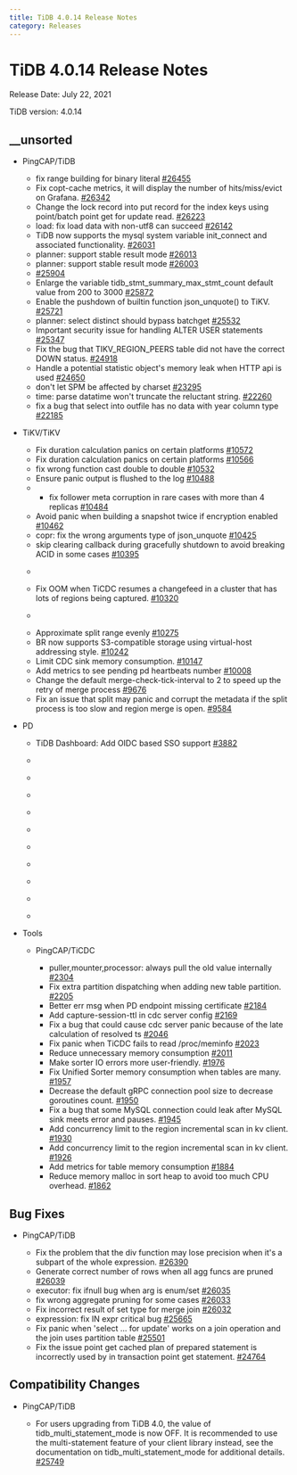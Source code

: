 ```yaml
---
title: TiDB 4.0.14 Release Notes
category: Releases
---
```




# TiDB 4.0.14 Release Notes

Release Date: July 22, 2021

TiDB version: 4.0.14

## __unsorted

+ PingCAP/TiDB

    - fix range building for binary literal [#26455](https://github.com/pingcap/tidb/pull/26455)
    - Fix copt-cache metrics, it will display the number of  hits/miss/evict on Grafana. [#26342](https://github.com/pingcap/tidb/pull/26342)
    - Change the lock record into put record for the index keys using point/batch point get for update read. [#26223](https://github.com/pingcap/tidb/pull/26223)
    - load: fix load data with non-utf8 can succeed [#26142](https://github.com/pingcap/tidb/pull/26142)
    - TiDB now supports the mysql system variable init_connect and associated functionality. [#26031](https://github.com/pingcap/tidb/pull/26031)
    - planner: support stable result mode [#26013](https://github.com/pingcap/tidb/pull/26013)
    - planner: support stable result mode [#26003](https://github.com/pingcap/tidb/pull/26003)
    -  [#25904](https://github.com/pingcap/tidb/pull/25904)
    - Enlarge the variable tidb_stmt_summary_max_stmt_count default value from 200 to 3000 [#25872](https://github.com/pingcap/tidb/pull/25872)
    - Enable the pushdown of builtin function json_unquote() to TiKV. [#25721](https://github.com/pingcap/tidb/pull/25721)
    - planner: select distinct should bypass batchget [#25532](https://github.com/pingcap/tidb/pull/25532)
    - Important security issue for handling ALTER USER statements [#25347](https://github.com/pingcap/tidb/pull/25347)
    - Fix the bug that TIKV_REGION_PEERS table did not have the correct DOWN status. [#24918](https://github.com/pingcap/tidb/pull/24918)
    - Handle a potential statistic object's memory leak when HTTP api is used [#24650](https://github.com/pingcap/tidb/pull/24650)
    - don't let SPM be affected by charset [#23295](https://github.com/pingcap/tidb/pull/23295)
    - time: parse datatime won't truncate the reluctant string. [#22260](https://github.com/pingcap/tidb/pull/22260)
    - fix a bug that select into outfile has no data with year column type  [#22185](https://github.com/pingcap/tidb/pull/22185)


+ TiKV/TiKV

    - Fix duration calculation panics on certain platforms [#10572](https://github.com/tikv/tikv/pull/10572)
    - Fix duration calculation panics on certain platforms [#10566](https://github.com/tikv/tikv/pull/10566)
    - fix wrong function cast double to double [#10532](https://github.com/tikv/tikv/pull/10532)
    - Ensure panic output is flushed to the log [#10488](https://github.com/tikv/tikv/pull/10488)
    - - fix follower meta corruption in rare cases with more than 4 replicas [#10484](https://github.com/tikv/tikv/pull/10484)
    - Avoid panic when building a snapshot twice if encryption enabled [#10462](https://github.com/tikv/tikv/pull/10462)
    - copr: fix the wrong arguments type of json_unquote [#10425](https://github.com/tikv/tikv/pull/10425)
    - skip clearing callback during gracefully shutdown to avoid breaking ACID in some cases [#10395](https://github.com/tikv/tikv/pull/10395)
    - ```release-note [#10360](https://github.com/tikv/tikv/pull/10360)
    - Fix OOM when TiCDC resumes a changefeed in a cluster that has lots of regions being captured. [#10320](https://github.com/tikv/tikv/pull/10320)
    - ```release-note [#10288](https://github.com/tikv/tikv/pull/10288)
    - Approximate split range evenly [#10275](https://github.com/tikv/tikv/pull/10275)
    - BR now supports S3-compatible storage using virtual-host addressing style. [#10242](https://github.com/tikv/tikv/pull/10242)
    - Limit CDC sink memory consumption. [#10147](https://github.com/tikv/tikv/pull/10147)
    - Add metrics to see pending pd heartbeats number [#10008](https://github.com/tikv/tikv/pull/10008)
    - Change the default merge-check-tick-interval to 2 to speed up the retry of merge process [#9676](https://github.com/tikv/tikv/pull/9676)
    - Fix an issue that split may panic and corrupt the metadata if the split process is too slow and region merge is open. [#9584](https://github.com/tikv/tikv/pull/9584)


+ PD

    - TiDB Dashboard: Add OIDC based SSO support [#3882](https://github.com/tikv/pd/pull/3882)
    - ```release-note [#3858](https://github.com/tikv/pd/pull/3858)
    - ```release-note [#3854](https://github.com/tikv/pd/pull/3854)
    - ```release-note [#3825](https://github.com/tikv/pd/pull/3825)
    - ```release-note [#3797](https://github.com/tikv/pd/pull/3797)
    - ```release-note [#3790](https://github.com/tikv/pd/pull/3790)
    - ```release-note [#3773](https://github.com/tikv/pd/pull/3773)
    - ```release-note [#3761](https://github.com/tikv/pd/pull/3761)
    - ```release-note [#3718](https://github.com/tikv/pd/pull/3718)
    - ```release-note [#3703](https://github.com/tikv/pd/pull/3703)
    - ```release-note [#3680](https://github.com/tikv/pd/pull/3680)


+ Tools

    + PingCAP/TiCDC

        - puller,mounter,processor: always pull the old value internally [#2304](https://github.com/pingcap/ticdc/pull/2304)
        - Fix extra partition dispatching when adding new table partition. [#2205](https://github.com/pingcap/ticdc/pull/2205)
        - Better err msg when PD endpoint missing certificate [#2184](https://github.com/pingcap/ticdc/pull/2184)
        - Add capture-session-ttl in cdc server config [#2169](https://github.com/pingcap/ticdc/pull/2169)
        - Fix a bug that could cause cdc server panic because of the late calculation of resolved ts [#2046](https://github.com/pingcap/ticdc/pull/2046)
        - Fix panic when TiCDC fails to read /proc/meminfo [#2023](https://github.com/pingcap/ticdc/pull/2023)
        - Reduce unnecessary memory consumption [#2011](https://github.com/pingcap/ticdc/pull/2011)
        - Make sorter IO errors more user-friendly. [#1976](https://github.com/pingcap/ticdc/pull/1976)
        - Fix Unified Sorter memory consumption when tables are many. [#1957](https://github.com/pingcap/ticdc/pull/1957)
        - Decrease the default gRPC connection pool size to decrease goroutines count. [#1950](https://github.com/pingcap/ticdc/pull/1950)
        - Fix a bug that some MySQL connection could leak after MySQL sink meets error and pauses. [#1945](https://github.com/pingcap/ticdc/pull/1945)
        - Add concurrency limit to the region incremental scan in kv client. [#1930](https://github.com/pingcap/ticdc/pull/1930)
        - Add concurrency limit to the region incremental scan in kv client. [#1926](https://github.com/pingcap/ticdc/pull/1926)
        - Add metrics for table memory consumption [#1884](https://github.com/pingcap/ticdc/pull/1884)
        - Reduce memory malloc in sort heap to avoid too much CPU overhead. [#1862](https://github.com/pingcap/ticdc/pull/1862)


## Bug Fixes

+ PingCAP/TiDB

    - Fix the problem that the div function may lose precision when it's a subpart of the whole expression. [#26390](https://github.com/pingcap/tidb/pull/26390)
    - Generate correct number of rows when all agg funcs are pruned [#26039](https://github.com/pingcap/tidb/pull/26039)
    - executor: fix ifnull bug when arg is enum/set [#26035](https://github.com/pingcap/tidb/pull/26035)
    - fix wrong aggregate pruning for some cases [#26033](https://github.com/pingcap/tidb/pull/26033)
    - Fix incorrect result of set type for merge join  [#26032](https://github.com/pingcap/tidb/pull/26032)
    - expression: fix IN expr critical bug [#25665](https://github.com/pingcap/tidb/pull/25665)
    - Fix panic when 'select ... for update' works on a join operation and the join uses partition table [#25501](https://github.com/pingcap/tidb/pull/25501)
    - Fix the issue point get cached plan of prepared statement is incorrectly used by in transaction point get statement. [#24764](https://github.com/pingcap/tidb/pull/24764)


## Compatibility Changes

+ PingCAP/TiDB

    - For users upgrading from TiDB 4.0, the value of tidb_multi_statement_mode is now OFF. It is recommended to use the multi-statement feature of your client library instead, see the documentation on tidb_multi_statement_mode for additional details. [#25749](https://github.com/pingcap/tidb/pull/25749)


